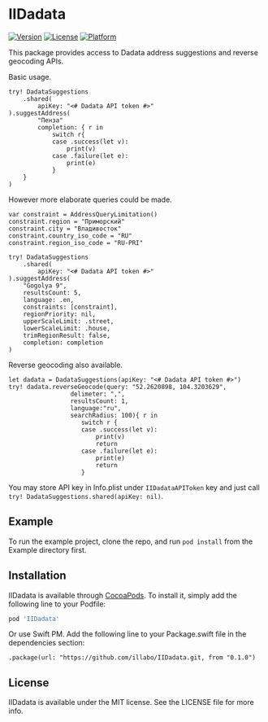 # IIDadata

[![Version](https://img.shields.io/cocoapods/v/IIDadata.svg?style=flat)](https://cocoapods.org/pods/IIDadata)
[![License](https://img.shields.io/cocoapods/l/IIDadata.svg?style=flat)](https://cocoapods.org/pods/IIDadata)
[![Platform](https://img.shields.io/cocoapods/p/IIDadata.svg?style=flat)](https://cocoapods.org/pods/IIDadata)

This package provides access to Dadata address suggestions and reverse geocoding APIs. 

Basic usage.
```
try! DadataSuggestions
    .shared(
        apiKey: "<# Dadata API token #>"
).suggestAddress(
        "Пенза"
        completion: { r in
            switch r{
            case .success(let v):
                print(v)
            case .failure(let e):
                print(e)
            }
    }
)
```
However more elaborate queries could be made.
```
var constraint = AddressQueryLimitation()
constraint.region = "Приморский"
constraint.city = "Владивосток"
constraint.country_iso_code = "RU"
constraint.region_iso_code = "RU-PRI"

try! DadataSuggestions
    .shared(
        apiKey: "<# Dadata API token #>"
).suggestAddress(
    "Gogolya 9",
    resultsCount: 5,
    language: .en,
    constraints: [constraint],
    regionPriority: nil,
    upperScaleLimit: .street,
    lowerScaleLimit: .house,
    trimRegionResult: false,
    completion: completion
)
```
Reverse geocoding also available.
```
let dadata = DadataSuggestions(apiKey: "<# Dadata API token #>")
try! dadata.reverseGeocode(query: "52.2620898, 104.3203629",
                 delimeter: ",",
                 resultsCount: 1,
                 language:"ru",
                 searchRadius: 100){ r in
                    switch r {
                    case .success(let v):
                        print(v)
                        return
                    case .failure(let e):
                        print(e)
                        return
                    }
```

You may store API key in Info.plist under `IIDadataAPIToken` key and just call `try! DadataSuggestions.shared(apiKey: nil)`.


## Example

To run the example project, clone the repo, and run `pod install` from the Example directory first.

## Installation

IIDadata is available through [CocoaPods](https://cocoapods.org). To install
it, simply add the following line to your Podfile:

```ruby
pod 'IIDadata'
```

Or use Swift PM. Add the following line to your Package.swift file in the dependencies section:
```
.package(url: "https://github.com/illabo/IIDadata.git, from "0.1.0")
```

## License

IIDadata is available under the MIT license. See the LICENSE file for more info.
